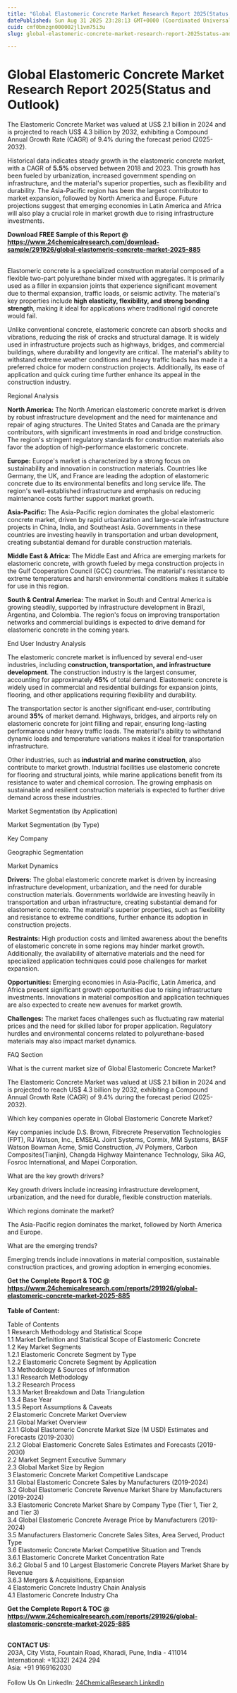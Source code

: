 ```yaml
---
title: "Global Elastomeric Concrete Market Research Report 2025(Status and Outlook)"
datePublished: Sun Aug 31 2025 23:28:13 GMT+0000 (Coordinated Universal Time)
cuid: cmf0bmzgn000002jl1vm75i3u
slug: global-elastomeric-concrete-market-research-report-2025status-and-outlook

---
```


# Global Elastomeric Concrete Market Research Report 2025(Status and Outlook)

<p>The Elastomeric Concrete Market was valued at US$ 2.1 billion in 2024 and is projected to reach US$ 4.3 billion by 2032, exhibiting a Compound Annual Growth Rate (CAGR) of 9.4% during the forecast period (2025-2032).</p><p>
</p><p>Historical data indicates steady growth in the elastomeric concrete market, with a CAGR of <strong>5.5%</strong> observed between 2018 and 2023. This growth has been fueled by urbanization, increased government spending on infrastructure, and the material's superior properties, such as flexibility and durability. The Asia-Pacific region has been the largest contributor to market expansion, followed by North America and Europe. Future projections suggest that emerging economies in Latin America and Africa will also play a crucial role in market growth due to rising infrastructure investments.</p><div><b>Download FREE Sample of this Report @ 
            <a href="https://www.24chemicalresearch.com/download-sample/291926/global-elastomeric-concrete-market-2025-885">
            https://www.24chemicalresearch.com/download-sample/291926/global-elastomeric-concrete-market-2025-885</a></b></div><br><p>
</p><p>Elastomeric concrete is a specialized construction material composed of a flexible two-part polyurethane binder mixed with aggregates. It is primarily used as a filler in expansion joints that experience significant movement due to thermal expansion, traffic loads, or seismic activity. The material's key properties include <strong>high elasticity, flexibility, and strong bonding strength</strong>, making it ideal for applications where traditional rigid concrete would fail.</p><p>
</p><p>Unlike conventional concrete, elastomeric concrete can absorb shocks and vibrations, reducing the risk of cracks and structural damage. It is widely used in infrastructure projects such as highways, bridges, and commercial buildings, where durability and longevity are critical. The material's ability to withstand extreme weather conditions and heavy traffic loads has made it a preferred choice for modern construction projects. Additionally, its ease of application and quick curing time further enhance its appeal in the construction industry.</p><p>
Regional Analysis</p><p>
</p><p><strong>North America:</strong> The North American elastomeric concrete market is driven by robust infrastructure development and the need for maintenance and repair of aging structures. The United States and Canada are the primary contributors, with significant investments in road and bridge construction. The region's stringent regulatory standards for construction materials also favor the adoption of high-performance elastomeric concrete.</p><p>
</p><p><strong>Europe:</strong> Europe's market is characterized by a strong focus on sustainability and innovation in construction materials. Countries like Germany, the UK, and France are leading the adoption of elastomeric concrete due to its environmental benefits and long service life. The region's well-established infrastructure and emphasis on reducing maintenance costs further support market growth.</p><p>
</p><p><strong>Asia-Pacific:</strong> The Asia-Pacific region dominates the global elastomeric concrete market, driven by rapid urbanization and large-scale infrastructure projects in China, India, and Southeast Asia. Governments in these countries are investing heavily in transportation and urban development, creating substantial demand for durable construction materials.</p><p>
</p><p><strong>Middle East &amp; Africa:</strong> The Middle East and Africa are emerging markets for elastomeric concrete, with growth fueled by mega construction projects in the Gulf Cooperation Council (GCC) countries. The material's resistance to extreme temperatures and harsh environmental conditions makes it suitable for use in this region.</p><p>
</p><p><strong>South &amp; Central America:</strong> The market in South and Central America is growing steadily, supported by infrastructure development in Brazil, Argentina, and Colombia. The region's focus on improving transportation networks and commercial buildings is expected to drive demand for elastomeric concrete in the coming years.</p><p>
End User Industry Analysis</p><p>
</p><p>The elastomeric concrete market is influenced by several end-user industries, including <strong>construction, transportation, and infrastructure development</strong>. The construction industry is the largest consumer, accounting for approximately <strong>45%</strong> of total demand. Elastomeric concrete is widely used in commercial and residential buildings for expansion joints, flooring, and other applications requiring flexibility and durability.</p><p>
</p><p>The transportation sector is another significant end-user, contributing around <strong>35%</strong> of market demand. Highways, bridges, and airports rely on elastomeric concrete for joint filling and repair, ensuring long-lasting performance under heavy traffic loads. The material's ability to withstand dynamic loads and temperature variations makes it ideal for transportation infrastructure.</p><p>
</p><p>Other industries, such as <strong>industrial and marine construction</strong>, also contribute to market growth. Industrial facilities use elastomeric concrete for flooring and structural joints, while marine applications benefit from its resistance to water and chemical corrosion. The growing emphasis on sustainable and resilient construction materials is expected to further drive demand across these industries.</p><p>
Market Segmentation (by Application)</p><p>
</p><p>
Market Segmentation (by Type)</p><p>
</p><p>
Key Company</p><p>
</p><p>
Geographic Segmentation</p><p>
</p><p>
Market Dynamics</p><p>
</p><p><strong>Drivers:</strong> The global elastomeric concrete market is driven by increasing infrastructure development, urbanization, and the need for durable construction materials. Governments worldwide are investing heavily in transportation and urban infrastructure, creating substantial demand for elastomeric concrete. The material's superior properties, such as flexibility and resistance to extreme conditions, further enhance its adoption in construction projects.</p><p>
</p><p><strong>Restraints:</strong> High production costs and limited awareness about the benefits of elastomeric concrete in some regions may hinder market growth. Additionally, the availability of alternative materials and the need for specialized application techniques could pose challenges for market expansion.</p><p>
</p><p><strong>Opportunities:</strong> Emerging economies in Asia-Pacific, Latin America, and Africa present significant growth opportunities due to rising infrastructure investments. Innovations in material composition and application techniques are also expected to create new avenues for market growth.</p><p>
</p><p><strong>Challenges:</strong> The market faces challenges such as fluctuating raw material prices and the need for skilled labor for proper application. Regulatory hurdles and environmental concerns related to polyurethane-based materials may also impact market dynamics.</p><p>
FAQ Section</p><p>
What is the current market size of Global Elastomeric Concrete Market?</p><p>
</p><p>The Elastomeric Concrete Market was valued at US$ 2.1 billion in 2024 and is projected to reach US$ 4.3 billion by 2032, exhibiting a Compound Annual Growth Rate (CAGR) of 9.4% during the forecast period (2025-2032).</p><p>
</p><p>
Which key companies operate in Global Elastomeric Concrete Market?</p><p>
</p><p>Key companies include D.S. Brown, Fibrecrete Preservation Technologies (FPT), RJ Watson, Inc., EMSEAL Joint Systems, Cormix, MM Systems, BASF Watson Bowman Acme, Smid Construction, JV Polymers, Carbon Composites(Tianjin), Changda Highway Maintenance Technology, Sika AG, Fosroc International, and Mapei Corporation.</p><p>
What are the key growth drivers?</p><p>
</p><p>Key growth drivers include increasing infrastructure development, urbanization, and the need for durable, flexible construction materials.</p><p>
Which regions dominate the market?</p><p>
</p><p>The Asia-Pacific region dominates the market, followed by North America and Europe.</p><p>
What are the emerging trends?</p><p>
</p><p>Emerging trends include innovations in material composition, sustainable construction practices, and growing adoption in emerging economies.</p>

<div><b>Get the Complete Report & TOC @ 
            <a href="https://www.24chemicalresearch.com/reports/291926/global-elastomeric-concrete-market-2025-885">
            https://www.24chemicalresearch.com/reports/291926/global-elastomeric-concrete-market-2025-885</a></b></div><br>
            <b>Table of Content:</b><p>Table of Contents<br />
1 Research Methodology and Statistical Scope<br />
1.1 Market Definition and Statistical Scope of Elastomeric Concrete<br />
1.2 Key Market Segments<br />
1.2.1 Elastomeric Concrete Segment by Type<br />
1.2.2 Elastomeric Concrete Segment by Application<br />
1.3 Methodology & Sources of Information<br />
1.3.1 Research Methodology<br />
1.3.2 Research Process<br />
1.3.3 Market Breakdown and Data Triangulation<br />
1.3.4 Base Year<br />
1.3.5 Report Assumptions & Caveats<br />
2 Elastomeric Concrete Market Overview<br />
2.1 Global Market Overview<br />
2.1.1 Global Elastomeric Concrete Market Size (M USD) Estimates and Forecasts (2019-2030)<br />
2.1.2 Global Elastomeric Concrete Sales Estimates and Forecasts (2019-2030)<br />
2.2 Market Segment Executive Summary<br />
2.3 Global Market Size by Region<br />
3 Elastomeric Concrete Market Competitive Landscape<br />
3.1 Global Elastomeric Concrete Sales by Manufacturers (2019-2024)<br />
3.2 Global Elastomeric Concrete Revenue Market Share by Manufacturers (2019-2024)<br />
3.3 Elastomeric Concrete Market Share by Company Type (Tier 1, Tier 2, and Tier 3)<br />
3.4 Global Elastomeric Concrete Average Price by Manufacturers (2019-2024)<br />
3.5 Manufacturers Elastomeric Concrete Sales Sites, Area Served, Product Type<br />
3.6 Elastomeric Concrete Market Competitive Situation and Trends<br />
3.6.1 Elastomeric Concrete Market Concentration Rate<br />
3.6.2 Global 5 and 10 Largest Elastomeric Concrete Players Market Share by Revenue<br />
3.6.3 Mergers & Acquisitions, Expansion<br />
4 Elastomeric Concrete Industry Chain Analysis<br />
4.1 Elastomeric Concrete Industry Cha</p>

<div><b>Get the Complete Report & TOC @ 
            <a href="https://www.24chemicalresearch.com/reports/291926/global-elastomeric-concrete-market-2025-885">
            https://www.24chemicalresearch.com/reports/291926/global-elastomeric-concrete-market-2025-885</a></b></div><br>

<b>CONTACT US:</b><br>
            203A, City Vista, Fountain Road, Kharadi, Pune, India - 411014<br>
            International: +1(332) 2424 294<br>
            Asia: +91 9169162030 <br><br>
            Follow Us On LinkedIn: <a href="https://www.linkedin.com/company/24chemicalresearch/">24ChemicalResearch LinkedIn</a>